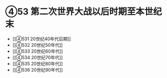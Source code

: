 # ④53 第二次世界大战以后时期至本世纪末

- [[④531 20世纪40年代后期]]
- [[④532 20世纪50年代]]
- [[④533 20世纪60年代]]
- [[④534 20世纪70年代]]
- [[④535 20世纪80年代]]
- [[④536 20世纪90年代]]
